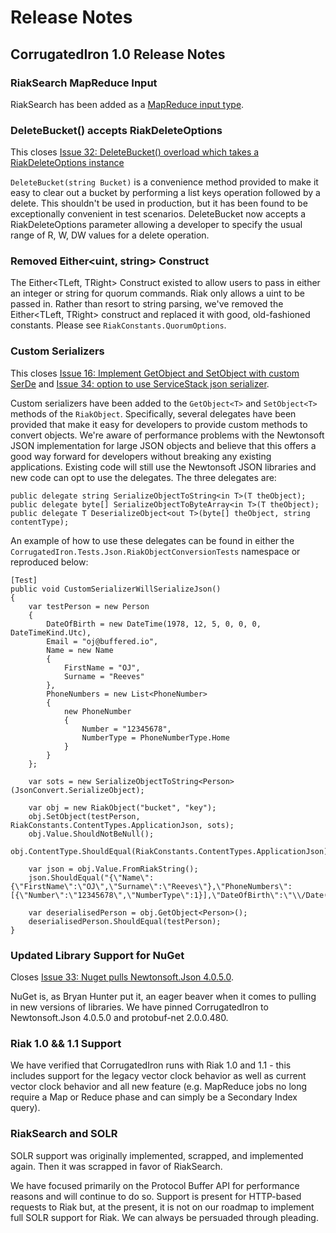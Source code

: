 # Release Notes

## CorrugatedIron 1.0 Release Notes

### RiakSearch MapReduce Input

RiakSearch has been added as a [MapReduce input type](https://github.com/DistributedNonsense/CorrugatedIron/issues/35). 

### DeleteBucket() accepts RiakDeleteOptions

This closes [Issue 32: DeleteBucket() overload which takes a RiakDeleteOptions instance](https://github.com/DistributedNonsense/CorrugatedIron/issues/32)

`DeleteBucket(string Bucket)` is a convenience method provided to make it easy to clear out a bucket by performing a list keys operation followed by a delete. This shouldn't be used in production, but it has been found to be exceptionally convenient in test scenarios. DeleteBucket now accepts a RiakDeleteOptions parameter allowing a developer to specify the usual range of R, W, DW values for a delete operation.

### Removed Either<uint, string> Construct

The Either<TLeft, TRight> Construct existed to allow users to pass in either an integer or string for quorum commands. Riak only allows a uint to be passed in. Rather than resort to string parsing, we've removed the Either<TLeft, TRight> construct and replaced it with good, old-fashioned constants. Please see `RiakConstants.QuorumOptions`.

### Custom Serializers

This closes [Issue 16: Implement GetObject<T> and SetObject<T> with custom SerDe](https://github.com/DistributedNonsense/CorrugatedIron/issues/16) and [Issue 34: option to use ServiceStack json serializer](https://github.com/DistributedNonsense/CorrugatedIron/issues/34).

Custom serializers have been added to the `GetObject<T>` and `SetObject<T>` methods of the `RiakObject`. Specifically, several delegates have been provided that make it easy for developers to provide custom methods to convert objects. We're aware of performance problems with the Newtonsoft JSON implementation for large JSON objects and believe that this offers a good way forward for developers without breaking any existing applications. Existing code will still use the Newtonsoft JSON libraries and new code can opt to use the delegates. The three delegates are:

    public delegate string SerializeObjectToString<in T>(T theObject);
	public delegate byte[] SerializeObjectToByteArray<in T>(T theObject);
	public delegate T DeserializeObject<out T>(byte[] theObject, string contentType);

An example of how to use these delegates can be found in either the `CorrugatedIron.Tests.Json.RiakObjectConversionTests` namespace or reproduced below:

	[Test]
	public void CustomSerializerWillSerializeJson()
	{
		var testPerson = new Person
		{
			DateOfBirth = new DateTime(1978, 12, 5, 0, 0, 0, DateTimeKind.Utc),
			Email = "oj@buffered.io",
			Name = new Name
			{
				FirstName = "OJ",
				Surname = "Reeves"
			},
			PhoneNumbers = new List<PhoneNumber>
			{
				new PhoneNumber
				{
					Number = "12345678",
					NumberType = PhoneNumberType.Home
				}
			}
		};

		var sots = new SerializeObjectToString<Person>(JsonConvert.SerializeObject);

		var obj = new RiakObject("bucket", "key");
		obj.SetObject(testPerson, RiakConstants.ContentTypes.ApplicationJson, sots);
		obj.Value.ShouldNotBeNull();
		obj.ContentType.ShouldEqual(RiakConstants.ContentTypes.ApplicationJson);

		var json = obj.Value.FromRiakString();
		json.ShouldEqual("{\"Name\":{\"FirstName\":\"OJ\",\"Surname\":\"Reeves\"},\"PhoneNumbers\":[{\"Number\":\"12345678\",\"NumberType\":1}],\"DateOfBirth\":\"\\/Date(281664000000)\\/\",\"Email\":\"oj@buffered.io\"}");

		var deserialisedPerson = obj.GetObject<Person>();
		deserialisedPerson.ShouldEqual(testPerson);
	}

### Updated Library Support for NuGet

Closes [Issue 33: Nuget pulls Newtonsoft.Json 4.0.5.0](https://github.com/DistributedNonsense/CorrugatedIron/issues/33).

NuGet is, as Bryan Hunter put it, an eager beaver when it comes to pulling in new versions of libraries. We have pinned CorrugatedIron to Newtonsoft.Json 4.0.5.0 and protobuf-net 2.0.0.480.

### Riak 1.0 && 1.1 Support

We have verified that CorrugatedIron runs with Riak 1.0 and 1.1 - this includes support for the legacy vector clock behavior as well as current vector clock behavior and all new feature (e.g. MapReduce jobs no long require a Map or Reduce phase and can simply be a Secondary Index query).

### RiakSearch and SOLR

SOLR support was originally implemented, scrapped, and implemented again. Then it was scrapped in favor of RiakSearch. 

We have focused primarily on the Protocol Buffer API for performance reasons and will continue to do so. Support is present for HTTP-based requests to Riak but, at the present, it is not on our roadmap to implement full SOLR support for Riak. We can always be persuaded through pleading.